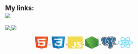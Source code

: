 <h2>My links:</br><a href="" target="_blank"><img src="https://img.shields.io/badge/linkedin-%230077B5.svg?&style=for-the-badge&logo=linkedin&logoColor=white" target="_blank"></a>
</h2>

<a href="https://github.com/AndreSilva358">
  <img height="170em" src="https://github-readme-stats-sigma-five.vercel.app/api?username=AndreSilva358&show_icons=true&count_private=true&hide_border=true&title_color=E3DAC9&icon_color=E3DAC9&text_color=F6E2B3&bg_color=0A1D56"/>
  <img height="170em" src="https://github-readme-stats-sigma-five.vercel.app/api/top-langs/?username=AndreSilva358&hide=jupyter%20notebook&langs_count=6&layout=compact&show_icons=true&&hide_border=true&title_color=E3DAC9&text_color=F6E2B3&bg_color=0A1D56"/>
  <div align="center" style="display: inline_block"><br>
<img align="center" alt="HTML" height="40" width="50" src="https://raw.githubusercontent.com/devicons/devicon/master/icons/html5/html5-original.svg">
  <img align="center" alt="CSS" height="40" width="50" src="https://raw.githubusercontent.com/devicons/devicon/master/icons/css3/css3-original.svg">
  <img align="center" alt="Js" height="40" width="50" src="https://raw.githubusercontent.com/devicons/devicon/master/icons/javascript/javascript-plain.svg">
  <img align="center" alt="NodeJs" height="40" width="50" src="https://raw.githubusercontent.com/devicons/devicon/master/icons/nodejs/nodejs-original.svg">
  <img align="center" alt="Postgre SQL" height="40" width="50" src="https://raw.githubusercontent.com/devicons/devicon/master/icons/postgresql/postgresql-original.svg">
  <img align="center" alt="React" height="40" width="50" src="https://raw.githubusercontent.com/devicons/devicon/master/icons/react/react-original.svg">
</div>
</div>
